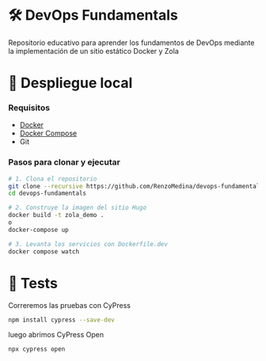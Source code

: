 # 🛠️ DevOps Fundamentals 

Repositorio educativo para aprender los fundamentos de DevOps mediante la implementación de un sitio estático Docker y Zola 



# 🚀 Despliegue local

### Requisitos
- [Docker](https://www.docker.com/)
- [Docker Compose](https://docs.docker.com/compose/)
- Git

### Pasos para clonar y ejecutar
```bash
# 1. Clona el repositorio
git clone --recursive https://github.com/RenzoMedina/devops-fundamentals.git
cd devops-fundamentals

# 2. Construye la imagen del sitio Hugo
docker build -t zola_demo .
o 
docker-compose up

# 3. Levanta los servicios con Dockerfile.dev
docker compose watch
```

# 🧪 Tests

Correremos las pruebas con CyPress

```bash
npm install cypress --save-dev
```
luego abrimos CyPress Open
```bash
npx cypress open
```


